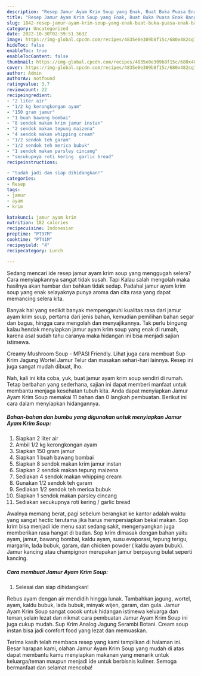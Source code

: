 ```yaml
---
description: "Resep Jamur Ayam Krim Soup yang Enak, Buat Buka Puasa Enak Banget"
title: "Resep Jamur Ayam Krim Soup yang Enak, Buat Buka Puasa Enak Banget"
slug: 1842-resep-jamur-ayam-krim-soup-yang-enak-buat-buka-puasa-enak-banget
category: Uncategorized
date: 2022-10-30T02:59:51.563Z
image: https://img-global.cpcdn.com/recipes/4835e0e309b8f15c/680x482cq70/jamur-ayam-krim-soup-foto-resep-utama.jpg
hideToc: false
enableToc: true
enableTocContent: false
thumbnail: https://img-global.cpcdn.com/recipes/4835e0e309b8f15c/680x482cq70/jamur-ayam-krim-soup-foto-resep-utama.jpg
cover: https://img-global.cpcdn.com/recipes/4835e0e309b8f15c/680x482cq70/jamur-ayam-krim-soup-foto-resep-utama.jpg
author: Admin
authorAv: notfound
ratingvalue: 3.7
reviewcount: 22
recipeingredient:
- "2 liter air"
- "1/2 kg kerongkongan ayam"
- "150 gram jamur"
- "1 buah bawang bombai"
- "8 sendok makan krim jamur instan"
- "2 sendok makan tepung maizena"
- "4 sendok makan whipping cream"
- "1/2 sendok teh garam"
- "1/2 sendok teh merica bubuk"
- "1 sendok makan parsley cincang"
- "secukupnya roti kering  garlic bread"
recipeinstructions:

- "Sudah jadi dan siap dihidangkan!"
categories:
- Resep
tags:
- jamur
- ayam
- krim

katakunci: jamur ayam krim 
nutrition: 182 calories
recipecuisine: Indonesian
preptime: "PT37M"
cooktime: "PT41M"
recipeyield: "4"
recipecategory: Lunch

---
```



Sedang mencari ide resep jamur ayam krim soup yang menggugah selera? Cara menyiapkannya sangat tidak susah. Tapi Kalau salah mengolah maka hasilnya akan hambar dan bahkan tidak sedap. Padahal jamur ayam krim soup yang enak selayaknya punya aroma dan cita rasa yang dapat memancing selera kita.


Banyak hal yang sedikit banyak mempengaruhi kualitas rasa dari jamur ayam krim soup, pertama dari jenis bahan, kemudian pemilihan bahan segar dan bagus, hingga cara mengolah dan menyajikannya. Tak perlu bingung kalau hendak menyiapkan jamur ayam krim soup yang enak di rumah, karena asal sudah tahu caranya maka hidangan ini bisa menjadi sajian istimewa.

Creamy Mushroom Soup - MPASI Friendly. Lihat juga cara membuat Sup Krim Jagung Wortel Jamur Telur dan masakan sehari-hari lainnya. Resep ini juga sangat mudah dibuat, lho.


Nah, kali ini kita coba, yuk, buat jamur ayam krim soup sendiri di rumah. Tetap berbahan yang sederhana, sajian ini dapat memberi manfaat untuk membantu menjaga kesehatan tubuh kita. Anda dapat menyiapkan Jamur Ayam Krim Soup memakai 11 bahan dan 0 langkah pembuatan. Berikut ini cara dalam menyiapkan hidangannya.

<!--inarticleads1-->

##### Bahan-bahan dan bumbu yang digunakan untuk menyiapkan Jamur Ayam Krim Soup:

1. Siapkan 2 liter air
1. Ambil 1/2 kg kerongkongan ayam
1. Siapkan 150 gram jamur
1. Siapkan 1 buah bawang bombai
1. Siapkan 8 sendok makan krim jamur instan
1. Siapkan 2 sendok makan tepung maizena
1. Sediakan 4 sendok makan whipping cream
1. Gunakan 1/2 sendok teh garam
1. Sediakan 1/2 sendok teh merica bubuk
1. Siapkan 1 sendok makan parsley cincang
1. Sediakan secukupnya roti kering / garlic bread


Awalnya memang berat, pagi sebelum berangkat ke kantor adalah waktu yang sangat hectic terutama jika harus mempersiapkan bekal makan. Sop krim bisa menjadi ide menu saat sedang sakit, mengenyangkan juga memberikan rasa hangat di badan. Sop krim dimasak dengan bahan yaitu ayam, jamur, bawang bombai, kaldu ayam, susu evaporasi, tepung terigu, margarin, lada bubuk, garam, dan chicken powder ( kaldu ayam bubuk). Jamur kancing atau champignon merupakan jamur berpayung bulat seperti kancing. 

<!--inarticleads2-->

##### Cara membuat Jamur Ayam Krim Soup:


1. Selesai dan siap dihidangkan!

Rebus ayam dengan air mendidih hingga lunak. Tambahkan jagung, wortel, ayam, kaldu bubuk, lada bubuk, minyak wijen, garam, dan gula. Jamur Ayam Krim Soup sangat cocok untuk hidangan istimewa keluarga dan teman,selain lezat dan nikmat cara pembuatan Jamur Ayam Krim Soup ini juga cukup mudah. Sup Krim Analog Jagung Serambi Botani. Cream soup instan bisa jadi comfort food yang lezat dan memuaskan. 

Terima kasih telah membaca resep yang kami tampilkan di halaman ini. Besar harapan kami, olahan Jamur Ayam Krim Soup yang mudah di atas dapat membantu kamu menyiapkan makanan yang menarik untuk keluarga/teman maupun menjadi ide untuk berbisnis kuliner. Semoga bermanfaat dan selamat mencoba!
